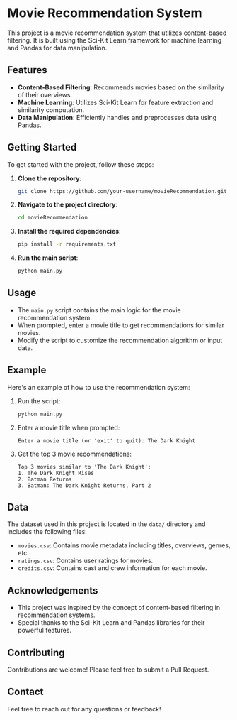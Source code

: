 # Movie Recommendation System

This project is a movie recommendation system that utilizes content-based filtering. It is built using the Sci-Kit Learn framework for machine learning and Pandas for data manipulation.

## Features
- **Content-Based Filtering**: Recommends movies based on the similarity of their overviews.
- **Machine Learning**: Utilizes Sci-Kit Learn for feature extraction and similarity computation.
- **Data Manipulation**: Efficiently handles and preprocesses data using Pandas.

## Getting Started
To get started with the project, follow these steps:

1. **Clone the repository**:
    ```sh
    git clone https://github.com/your-username/movieRecommendation.git
    ```
2. **Navigate to the project directory**:
    ```sh
    cd movieRecommendation
    ```
3. **Install the required dependencies**:
    ```sh
    pip install -r requirements.txt
    ```
4. **Run the main script**:
    ```sh
    python main.py
    ```

## Usage
- The `main.py` script contains the main logic for the movie recommendation system.
- When prompted, enter a movie title to get recommendations for similar movies.
- Modify the script to customize the recommendation algorithm or input data.

## Example
Here's an example of how to use the recommendation system:

1. Run the script:
    ```sh
    python main.py
    ```
2. Enter a movie title when prompted:
    ```
    Enter a movie title (or 'exit' to quit): The Dark Knight
    ```
3. Get the top 3 movie recommendations:
    ```
    Top 3 movies similar to 'The Dark Knight':
    1. The Dark Knight Rises
    2. Batman Returns
    3. Batman: The Dark Knight Returns, Part 2
    ```

## Data
The dataset used in this project is located in the `data/` directory and includes the following files:
- `movies.csv`: Contains movie metadata including titles, overviews, genres, etc.
- `ratings.csv`: Contains user ratings for movies.
- `credits.csv`: Contains cast and crew information for each movie.

## Acknowledgements
- This project was inspired by the concept of content-based filtering in recommendation systems.
- Special thanks to the Sci-Kit Learn and Pandas libraries for their powerful features.

## Contributing
Contributions are welcome! Please feel free to submit a Pull Request.

## Contact
Feel free to reach out for any questions or feedback!
